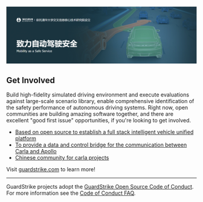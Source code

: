 ![Open Source at GuardStrike](https://github.com/guardstrikelab/.github/blob/main/images/open-at-autonomous.png) 

## Get Involved
Build high-fidelity simulated driving environment and execute evaluations against large-scale scenario library, enable comprehensive identification of the safety performance of autonomous driving systems.
Right now, open communities are building amazing software together, and there are excellent "good first issue" opportunities, if you're looking to get involved.

* [Based on open source to establish a full stack intelligent vehicle unified platform](https://www.carsmos.ai/projects/)
* [To provide a data and control bridge for the communication between Carla and Apollo](https://github.com/guardstrikelab/carla_apollo_bridge)
* [Chinese community for carla projects](https://carla.org.cn/#/)

Visit [guardstrike.com](https://guardstrike.com/?lang=en) to learn more!

----

GuardStrike projects adopt the [GuardStrike Open Source Code of Conduct](https://guardstrike.com/tech.html). For more information see the [Code of Conduct FAQ](https://bbs.carla.org.cn/).
